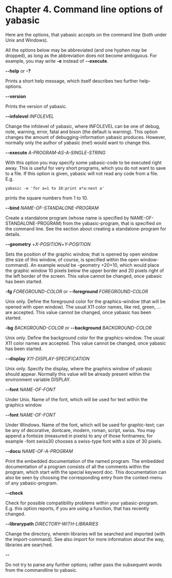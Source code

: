 # Chapter 4. Command line options of yabasic

Here are the options, that yabasic accepts on the command line (both under Unix and Windows).

All the options below may be abbreviated (and one hyphen may be dropped), as long as the abbreviation does not become ambiguous. For example, you may write **-e** instead of **--execute**.

**--help** or **-?**

Prints a short help message, which itself describes two further help-options.

**--version**

Prints the version of yabasic.

**--infolevel** *INFOLEVEL*

Change the infolevel of yabasic, where INFOLEVEL can be one of debug, note, warning, error, fatal and bison (the default is warning). This option changes the amount of debugging-information yabasic produces. However, normally only the author of yabasic (me!) would want to change this.

**--execute** *A-PROGRAM-AS-A-SINGLE-STRING*

With this option you may specify some yabasic-code to be executed right away. This is useful for very short programs, which you do not want to save to a file. If this option is given, yabasic will not read any code from a file. E.g.

```
yabasic -e 'for a=1 to 10:print a*a:next a'
```

prints the square numbers from 1 to 10.

**--bind** *NAME-OF-STANDALONE-PROGRAM*

Create a standalone program (whose name is specified by NAME-OF-STANDALONE-PROGRAM) from the yabasic-program, that is specified on the command line. See the section about creating a standalone-program for details.

**--geometry** +*X-POSITION*+*Y-POSITION*

Sets the position of the graphic window, that is opened by open window (the size of this window, of course, is specified within the open window-command). An example would be -geometry +20+10, which would place the graphic window 10 pixels below the upper border and 20 pixels right of the left border of the screen. This value cannot be changed, once yabasic has been started.

**-fg** *FOREGROUND-COLOR* or **--foreground** *FOREGROUND-COLOR*

Unix only. Define the foreground color for the graphics-window (that will be opened with open window). The usual X11 color names, like red, green, … are accepted. This value cannot be changed, once yabasic has been started.

**-bg** *BACKGROUND-COLOR* or **--background** *BACKGROUND-COLOR*

Unix only. Define the background color for the graphics-window. The usual X11 color names are accepted. This value cannot be changed, once yabasic has been started.

**--display** *X11-DISPLAY-SPECIFICATION*

Unix only. Specify the display, where the graphics window of yabasic should appear. Normally this value will be already present within the environment variable DISPLAY.

**--font** *NAME-OF-FONT*

Under Unix. Name of the font, which will be used for text within the graphics window.

**--font** *NAME-OF-FONT*

Under Windows. Name of the font, which will be used for graphic-text; can be any of decorative, dontcare, modern, roman, script, swiss. You may append a fontsize (measured in pixels) to any of those fontnames; for example -font swiss30 chooses a swiss-type font with a size of 30 pixels.

**--docu** *NAME-OF-A-PROGRAM*

Print the embedded documentation of the named program. The embedded documentation of a program consists of all the comments within the program, which start with the special keyword doc. This documentation can also be seen by choosing the corresponding entry from the context-menu of any yabasic-program.

**--check**

Check for possible compatibility problems within your yabasic-program. E.g. this option reports, if you are using a function, that has recently changed.

**--librarypath** *DIRECTORY-WITH-LIBRARIES*

Change the directory, wherein libraries will be searched and imported (with the import-command). See also import for more information about the way, libraries are searched.

**--**

 Do not try to parse any further options; rather pass the subsequent words from the commandline to yabasic.
